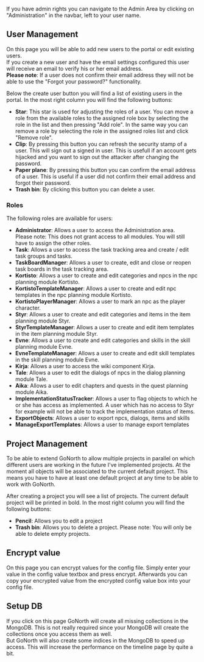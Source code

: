 If you have admin rights you can navigate to the Admin Area by clicking on "Administration" in the navbar, left to your user name.  

## User Management
On this page you will be able to add new users to the portal or edit existing users.  
If you create a new user and have the email settings configured this user will receive an email to verify his or her email address.  
**Please note**: If a user does not confirm their email address they will not be able to use the "Forgot your password?" functionality.  

Below the create user button you will find a list of existing users in the portal. In the most right column you will find the following buttons:
 * **Star**: This star is used for adjusting the roles of a user. You can move a role from the available roles to the assigned role box by selecting the role in the list and then pressing "Add role". In the same way you can remove a role by selecting the role in the assigned roles list and click "Remove role".
 * **Clip**: By pressing this button you can refresh the security stamp of a user. This will sign out a signed in user. This is usefull if an account gets hijacked and you want to sign out the attacker after changing the password.
 * **Paper plane**: By pressing this button you can confirm the email address of a user. This is useful if a user did not confirm their email address and forgot their password.
 * **Trash bin**: By clicking this button you can delete a user.

### Roles
The following roles are available for users:
 * **Administrator**: Allows a user to access the Administration area.  
 Please note: This does not grant access to all modules. You will still have to assign the other roles.
 * **Task**: Allows a user to access the task tracking area and create / edit task groups and tasks.
 * **TaskBoardManager**: Allows a user to create, edit and close or reopen task boards in the task tracking area.
 * **Kortisto**: Allows a user to create and edit categories and npcs in the npc planning module Kortisto.
 * **KortistoTemplateManager**: Allows a user to create and edit npc templates in the npc planning module Kortisto.
 * **KortistoPlayerManager**: Allows a user to mark an npc as the player character.
 * **Styr**: Allows a user to create and edit categories and items in the item planning module Styr.
 * **StyrTemplateManager**: Allows a user to create and edit item templates in the item planning module Styr.
 * **Evne**: Allows a user to create and edit categories and skills in the skill planning module Evne.
 * **EvneTemplateManager**: Allows a user to create and edit skill templates in the skill planning module Evne.
 * **Kirja**: Allows a user to access the wiki component Kirja.
 * **Tale**: Allows a user to edit the dialogs of npcs in the dialog planning module Tale.
 * **Aika**: Allows a user to edit chapters and quests in the quest planning module Aika.
 * **ImplementationStatusTracker**: Allows a user to flag objects to which he or she has access as implemented. A user which has no access to Styr for example will not be able to track the implementation status of items.
 * **ExportObjects**: Allows a user to export npcs, dialogs, items and skills
 * **ManageExportTemplates**: Allows a user to manage export templates

## Project Management
To be able to extend GoNorth to allow multiple projects in parallel on which different users are working in the future I've implemented projects. At the moment all objects will be associated to the current default project. This means you have to have at least one default project at any time to be able to work with GoNorth.

After creating a project you will see a list of projects. The current default project will be printed in bold. In the most right column you will find the following buttons:
 * **Pencil**: Allows you to edit a project
 * **Trash bin**: Allows you to delete a project. Please note: You will only be able to delete empty projects.

## Encrypt value
On this page you can encrypt values for the config file. Simply enter your value in the config value textbox and press encrypt. Afterwards you can copy your encrypted value from the encrypted config value box into your config file.

## Setup DB
If you click on this page GoNorth will create all missing collections in the MongoDB. This is not really required since your MongoDB will create the collections once you access them as well.  
But GoNorth will also create some indices in the MongoDB to speed up access. This will increase the performance on the timeline page by quite a bit.